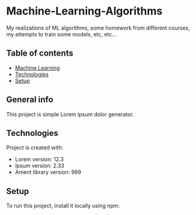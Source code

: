 # Machine-Learning-Algorithms
My realizations of ML algorithms, some homework from different courses, my attempts to train some models, etc, etc...


## Table of contents
* [Machine Learning](#machine-learning)
* [Technologies](#technologies)
* [Setup](#setup)

## General info
This project is simple Lorem ipsum dolor generator.
	
## Technologies
Project is created with:
* Lorem version: 12.3
* Ipsum version: 2.33
* Ament library version: 999
	
## Setup
To run this project, install it locally using npm:
